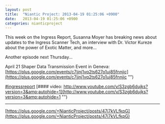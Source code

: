 ```yaml
---
layout: post
title:  "Niantic Project: 2013-04-19 01:25:06 +0900"
date:   2013-04-19 01:25:06 +0900
categories: nianticproject
---
```

This week on the Ingress Report, Susanna Moyer has breaking news about updates to the Ingress Scanner Tech, an interview with Dr. Victor Kureze about the power of Exotic Matter, and more...

Another episode next Thursday...

April 21 Shaper Data Transmission Event in Geneva: [https://plus.google.com/events/c7jjnj1vq2ts627o1uj85fnnjic](https://plus.google.com/events/c7jjnj1vq2ts627o1uj85fnnjic "")

[#ingressreport](https://plus.google.com/s/%23ingressreport "")
[#### video: http://www.youtube.com/v/S3zgb6dujks?version=3&amp;autohide=1](http://www.youtube.com/v/S3zgb6dujks?version=3&amp;autohide=1 "")
- - -
[https://plus.google.com/+NianticProject/posts/47i7kVLfkpG](https://plus.google.com/+NianticProject/posts/47i7kVLfkpG)
